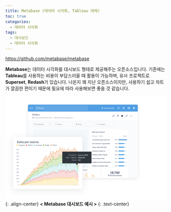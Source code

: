 ```yaml
---
title: Metabase (데이터 시각화, Tableau 대체)
toc: true
categories:
  - 데이터 시각화
tags:
  - 대시보드
  - 데이터 시각화
---
```


<https://github.com/metabase/metabase>

**Metabase**는 데이터 시각화를 대시보드 형테로 제공해주는 오픈소스입니다. 기존에는 **Tableau**를 사용하는 비용이 부담스러울 때 활용이 가능하며, 유사 프로젝트로 **Superset**, **Redash**가 있습니다. 나온지 꽤 지난 오픈소스이지만, 사용하기 쉽고 차트가 깔끔한 편이기 때문에 필요에 따라 사용해보면 좋을 것 같습니다.

![](/assets/images/posts/2022-6-11-metabase/img-1.png){: .align-center}
**< Metabase 대시보드 예시 >**
{: .text-center}
